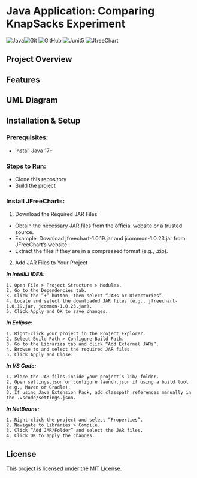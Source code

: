# Java Application: Comparing KnapSacks Experiment

![Java](https://img.shields.io/badge/Java-20232A?style=for-the-badge&logo=Java&logoColor=blue)![Git](https://img.shields.io/badge/git-20232A?style=for-the-badge&logo=git&logoColor=red)
![GitHub](https://img.shields.io/badge/github-20232A?style=for-the-badge&logo=github&logoColor=white)
![Junit5](https://img.shields.io/badge/Junit5-20232A?style=for-the-badge&logo=junit5&logoColor=yellow)
![JfreeChart](https://img.shields.io/badge/JfreeChart-20232A?style=for-the-badge&logo=JfreeChart&logoColor=blue)

## Project Overview

## Features


## UML Diagram

## Installation & Setup
### Prerequisites:
* Install Java 17+

### Steps to Run:
* Clone this repository 
* Build the project

### Install JFreeCharts:

1. Download the Required JAR Files 
* Obtain the necessary JAR files from the official website or a trusted source.
* Example: Download jfreechart-1.0.19.jar and jcommon-1.0.23.jar from JFreeChart’s website. 
* Extract the files if they are in a compressed format (e.g., .zip).

2. Add JAR Files to Your Project

    
_**In IntelliJ IDEA:**_
``` 
1. Open File > Project Structure > Modules.
2. Go to the Dependencies tab.
3. Click the ”+” button, then select “JARs or Directories”.
4. Locate and select the downloaded JAR files (e.g., jfreechart-1.0.19.jar, jcommon-1.0.23.jar).
5. Click Apply and OK to save changes.
```
_**In Eclipse:**_
    
```
1. Right-click your project in the Project Explorer.
2. Select Build Path > Configure Build Path.
3. Go to the Libraries tab and click “Add External JARs”.
4. Browse to and select the required JAR files.
5. Click Apply and Close.
```
_**In VS Code:**_

```
1. Place the JAR files inside your project’s lib/ folder.
2. Open settings.json or configure launch.json if using a build tool (e.g., Maven or Gradle).
3. If using Java Extension Pack, add classpath references manually in the .vscode/settings.json.
```

_**In NetBeans:**_
```
1. Right-click the project and select “Properties”.
2. Navigate to Libraries > Compile.
3. Click “Add JAR/Folder” and select the JAR files.
4. Click OK to apply the changes.
```

## License

This project is licensed under the MIT License.
